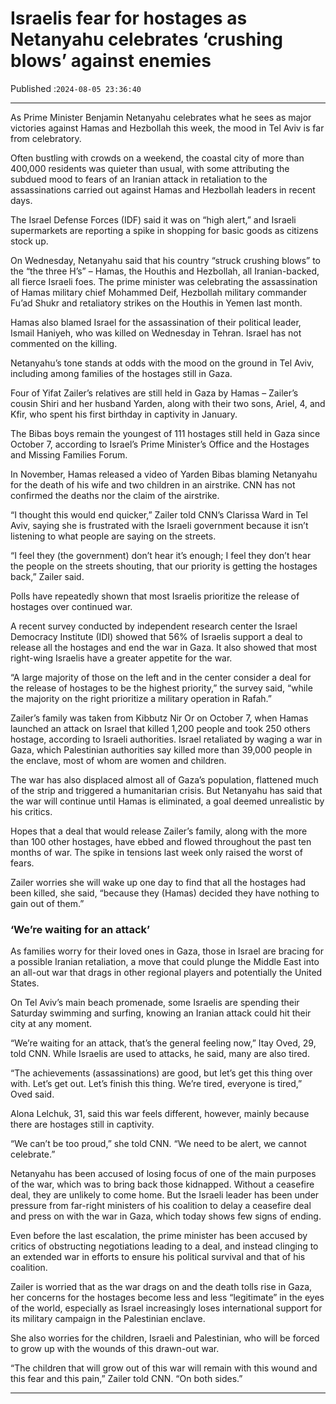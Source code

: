 # Israelis fear for hostages as Netanyahu celebrates ‘crushing blows’ against enemies

Published :`2024-08-05 23:36:40`

---

As Prime Minister Benjamin Netanyahu celebrates what he sees as major victories against Hamas and Hezbollah this week, the mood in Tel Aviv is far from celebratory.

Often bustling with crowds on a weekend, the coastal city of more than 400,000 residents was quieter than usual, with some attributing the subdued mood to fears of an Iranian attack in retaliation to the assassinations carried out against Hamas and Hezbollah leaders in recent days.

The Israel Defense Forces (IDF) said it was on “high alert,” and Israeli supermarkets are reporting a spike in shopping for basic goods as citizens stock up.

On Wednesday, Netanyahu said that his country “struck crushing blows” to the “the three H’s” – Hamas, the Houthis and Hezbollah, all Iranian-backed, all fierce Israeli foes. The prime minister was celebrating the assassination of Hamas military chief Mohammed Deif, Hezbollah military commander Fu’ad Shukr and retaliatory strikes on the Houthis in Yemen last month.

Hamas also blamed Israel for the assassination of their political leader, Ismail Haniyeh, who was killed on Wednesday in Tehran. Israel has not commented on the killing.

Netanyahu’s tone stands at odds with the mood on the ground in Tel Aviv, including among families of the hostages still in Gaza.

Four of Yifat Zailer’s relatives are still held in Gaza by Hamas – Zailer’s cousin Shiri and her husband Yarden, along with their two sons, Ariel, 4, and Kfir, who spent his first birthday in captivity in January.

The Bibas boys remain the youngest of 111 hostages still held in Gaza since October 7, according to Israel’s Prime Minister’s Office and the Hostages and Missing Families Forum.

In November, Hamas released a video of Yarden Bibas blaming Netanyahu for the death of his wife and two children in an airstrike. CNN has not confirmed the deaths nor the claim of the airstrike.

“I thought this would end quicker,” Zailer told CNN’s Clarissa Ward in Tel Aviv, saying she is frustrated with the Israeli government because it isn’t listening to what people are saying on the streets.

“I feel they (the government) don’t hear it’s enough; I feel they don’t hear the people on the streets shouting, that our priority is getting the hostages back,” Zailer said.

Polls have repeatedly shown that most Israelis prioritize the release of hostages over continued war.

A recent survey conducted by independent research center the Israel Democracy Institute (IDI) showed that 56% of Israelis support a deal to release all the hostages and end the war in Gaza. It also showed that most right-wing Israelis have a greater appetite for the war.

“A large majority of those on the left and in the center consider a deal for the release of hostages to be the highest priority,” the survey said, “while the majority on the right prioritize a military operation in Rafah.”

Zailer’s family was taken from Kibbutz Nir Or on October 7, when Hamas launched an attack on Israel that killed 1,200 people and took 250 others hostage, according to Israeli authorities. Israel retaliated by waging a war in Gaza, which Palestinian authorities say killed more than 39,000 people in the enclave, most of whom are women and children.

The war has also displaced almost all of Gaza’s population, flattened much of the strip and triggered a humanitarian crisis. But Netanyahu has said that the war will continue until Hamas is eliminated, a goal deemed unrealistic by his critics.

Hopes that a deal that would release Zailer’s family, along with the more than 100 other hostages, have ebbed and flowed throughout the past ten months of war. The spike in tensions last week only raised the worst of fears.

Zailer worries she will wake up one day to find that all the hostages had been killed, she said, “because they (Hamas) decided they have nothing to gain out of them.”

### ‘We’re waiting for an attack’

As families worry for their loved ones in Gaza, those in Israel are bracing for a possible Iranian retaliation, a move that could plunge the Middle East into an all-out war that drags in other regional players and potentially the United States.

On Tel Aviv’s main beach promenade, some Israelis are spending their Saturday swimming and surfing, knowing an Iranian attack could hit their city at any moment.

“We’re waiting for an attack, that’s the general feeling now,” Itay Oved, 29, told CNN. While Israelis are used to attacks, he said, many are also tired.

“The achievements (assassinations) are good, but let’s get this thing over with. Let’s get out. Let’s finish this thing. We’re tired, everyone is tired,” Oved said.

Alona Lelchuk, 31, said this war feels different, however, mainly because there are hostages still in captivity.

“We can’t be too proud,” she told CNN. “We need to be alert, we cannot celebrate.”

Netanyahu has been accused of losing focus of one of the main purposes of the war, which was to bring back those kidnapped. Without a ceasefire deal, they are unlikely to come home. But the Israeli leader has been under pressure from far-right ministers of his coalition to delay a ceasefire deal and press on with the war in Gaza, which today shows few signs of ending.

Even before the last escalation, the prime minister has been accused by critics of obstructing negotiations leading to a deal, and instead clinging to an extended war in efforts to ensure his political survival and that of his coalition.

Zailer is worried that as the war drags on and the death tolls rise in Gaza, her concerns for the hostages become less and less “legitimate” in the eyes of the world, especially as Israel increasingly loses international support for its military campaign in the Palestinian enclave.

She also worries for the children, Israeli and Palestinian, who will be forced to grow up with the wounds of this drawn-out war.

“The children that will grow out of this war will remain with this wound and this fear and this pain,” Zailer told CNN. “On both sides.”

---

